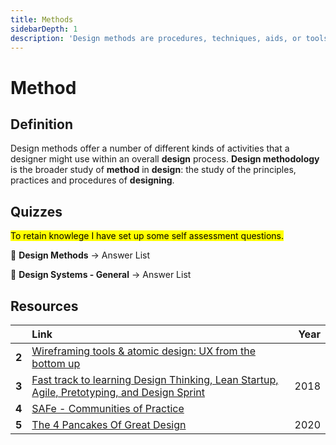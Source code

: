 ```yaml
---
title: Methods
sidebarDepth: 1
description: 'Design methods are procedures, techniques, aids, or tools for designing.'
---
```


# Method

## Definition

Design methods offer a number of different kinds of activities that a designer might use within an overall **design** process. **Design methodology** is the broader study of **method** in **design**: the study of the principles, practices and procedures of **designing**.

## Quizzes

<mark>To retain knowlege I have set up some self assessment questions.</mark>

📝 **Design Methods** → Answer List

📝 **Design Systems - General** → Answer List

## Resources

|  | Link | Year |
| :--- | :--- | ---: |
| **2** | [Wireframing tools & atomic design: UX from the bottom up](https://www.justinmind.com/blog/wireframing-tool-and-atomic-design-user-experience-from-the-bottom-up/) |  |
| **3** | [Fast track to learning Design Thinking, Lean Startup, Agile, Pretotyping, and Design Sprint](https://uxplanet.org/fast-track-%EF%B8%8F-to-learning-design-thinking-lean-startup-agile-pretotyping-and-design-sprint-f4badcd915fb) | 2018 |
| **4** | [SAFe - Communities of Practice](https://www.scaledagileframework.com/communities-of-practice/) |  |
| **5** | [The 4 Pancakes Of Great Design](https://medium.com/human-centered-thinking-switzerland/the-4-pancakes-of-great-design-490af03c0ed4) | 2020 |

 

